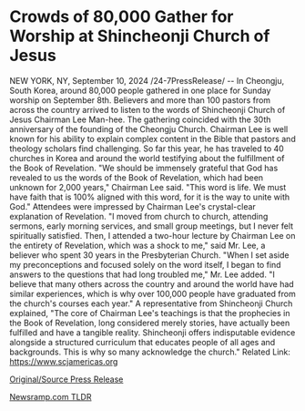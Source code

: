 # Crowds of 80,000 Gather for Worship at Shincheonji Church of Jesus

NEW YORK, NY, September 10, 2024 /24-7PressRelease/ -- In Cheongju, South Korea, around 80,000 people gathered in one place for Sunday worship on September 8th. Believers and more than 100 pastors from across the country arrived to listen to the words of Shincheonji Church of Jesus Chairman Lee Man-hee. The gathering coincided with the 30th anniversary of the founding of the Cheongju Church.  Chairman Lee is well known for his ability to explain complex content in the Bible that pastors and theology scholars find challenging. So far this year, he has traveled to 40 churches in Korea and around the world testifying about the fulfillment of the Book of Revelation.  "We should be immensely grateful that God has revealed to us the words of the Book of Revelation, which had been unknown for 2,000 years," Chairman Lee said. "This word is life. We must have faith that is 100% aligned with this word, for it is the way to unite with God."  Attendees were impressed by Chairman Lee's crystal-clear explanation of Revelation.  "I moved from church to church, attending sermons, early morning services, and small group meetings, but I never felt spiritually satisfied. Then, I attended a two-hour lecture by Chairman Lee on the entirety of Revelation, which was a shock to me," said Mr. Lee, a believer who spent 30 years in the Presbyterian Church.  "When I set aside my preconceptions and focused solely on the word itself, I began to find answers to the questions that had long troubled me," Mr. Lee added. "I believe that many others across the country and around the world have had similar experiences, which is why over 100,000 people have graduated from the church's courses each year."  A representative from Shincheonji Church explained, "The core of Chairman Lee's teachings is that the prophecies in the Book of Revelation, long considered merely stories, have actually been fulfilled and have a tangible reality. Shincheonji offers indisputable evidence alongside a structured curriculum that educates people of all ages and backgrounds. This is why so many acknowledge the church."  Related Link: https://www.scjamericas.org 

[Original/Source Press Release](https://www.24-7pressrelease.com/press-release/514162/crowds-of-80000-gather-for-worship-at-shincheonji-church-of-jesus) 

[Newsramp.com TLDR](https://newsramp.com/None) 